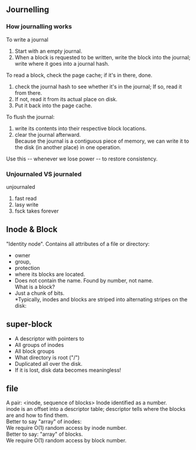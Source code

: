 ## Journelling
### How journalling works 
To write a journal
1. Start with an empty journal.  
2. When a block is requested to be written, write the block into the journal; write where it goes into a journal hash.  

To read a block, check the page cache; if it's in there, done.  
1. check the journal hash to see whether it's in the journal; If so, read it from there.  
2. If not, read it from its actual place on disk.  
3. Put it back into the page cache. 

To flush the journal:  
1. write its contents into their respective block locations.  
2. clear the journal afterward.  
Because the journal is a contiguous piece of memory, we can write it to the disk (in another place) in one operation.  

Use this -- whenever we lose power -- to restore consistency. 


### Unjournaled VS journaled
unjournaled
1. fast read
2. lasy write
3. fsck takes forever 

## Inode & Block
"Identity node". Contains all attributes of a file or directory: 
* owner
* group,  
* protection 
* where its blocks are located.  
* Does not contain the name. Found by number, not name.  
What is a block?  
* Just a chunk of bits.  
*Typically, inodes and blocks are striped into alternating stripes on the disk: 

## super-block
* A descriptor with pointers to  
* All groups of inodes 
* All block groups 
* What directory is root ("/") 
* Duplicated all over the disk.  
* If it is lost, disk data becomes meaningless! 

## file  
A pair: <inode, sequence of blocks> 
Inode identified as a number.  
inode is an offset into a descriptor table; descriptor tells where the blocks are and how to find them.  
Better to say "array" of inodes:  
We require O(1) random access by inode number.  
Better to say: "array" of blocks.  
We require O(1) random access by block number.  

